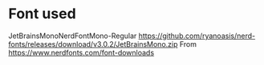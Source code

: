 # Font used
JetBrainsMonoNerdFontMono-Regular 
https://github.com/ryanoasis/nerd-fonts/releases/download/v3.0.2/JetBrainsMono.zip
From https://www.nerdfonts.com/font-downloads
